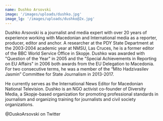 ```yaml
---
name: Dushko Arsovski
image: '/images/uploads/dushko.jpg'
image_lg: '/images/uploads/dushko@2x.jpg'
---
```


Dushko Arsovski is a journalist and media expert with over 20 years of experience working with Macedonian and International media as a reporter, producer, editor and anchor.  A researcher at the PDY State Department at the 2003-2004 academic year at NMSU, Las Cruces, he is a former editor of the BBC World Service Office in Skopje.  Dushko was awarded with "Question of the Year" in 2005 and the "Special Achievements in Reporting on EU Affairs" in 2006 both awards from the EU Delegation to Macedonia.  For two consecutive terms, he was a member of the “Mito Hadzivasilev Jasmin” Committee for State Journalism in 2013-2017.

He currently serves as the International News Editor for Macedonian National Television.  Dushko is an NGO activist co-founder of Diversity Media, a Skopje-based organization for promoting professional standards in journalism and organizing training for journalists and civil society organizations.

@DuskoArsovski on Twitter
